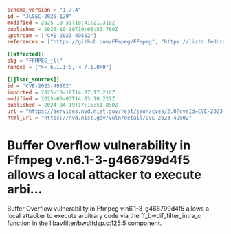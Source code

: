 ```toml
schema_version = "1.7.4"
id = "JLSEC-2025-129"
modified = 2025-10-31T18:41:21.318Z
published = 2025-10-19T19:08:53.760Z
upstream = ["CVE-2023-49502"]
references = ["https://github.com/FFmpeg/FFmpeg", "https://lists.fedoraproject.org/archives/list/package-announce%40lists.fedoraproject.org/message/6G7EYH2JAK5OJPVNC6AXYQ5K7YGYNCDN/", "https://lists.fedoraproject.org/archives/list/package-announce%40lists.fedoraproject.org/message/IPETICRXUOGRIM4U3BCRTIKE3IZWCSBT/", "https://lists.fedoraproject.org/archives/list/package-announce%40lists.fedoraproject.org/message/LE3ASLH6QF2E5OVJI5VA3JSEPJFFFMNY/", "https://trac.ffmpeg.org/ticket/10688", "https://github.com/FFmpeg/FFmpeg", "https://lists.fedoraproject.org/archives/list/package-announce%40lists.fedoraproject.org/message/6G7EYH2JAK5OJPVNC6AXYQ5K7YGYNCDN/", "https://lists.fedoraproject.org/archives/list/package-announce%40lists.fedoraproject.org/message/IPETICRXUOGRIM4U3BCRTIKE3IZWCSBT/", "https://lists.fedoraproject.org/archives/list/package-announce%40lists.fedoraproject.org/message/LE3ASLH6QF2E5OVJI5VA3JSEPJFFFMNY/", "https://trac.ffmpeg.org/ticket/10688"]

[[affected]]
pkg = "FFMPEG_jll"
ranges = [">= 6.1.1+0, < 7.1.0+0"]

[[jlsec_sources]]
id = "CVE-2023-49502"
imported = 2025-10-18T14:07:17.216Z
modified = 2025-06-03T14:03:10.227Z
published = 2024-04-19T17:15:51.850Z
url = "https://services.nvd.nist.gov/rest/json/cves/2.0?cveId=CVE-2023-49502"
html_url = "https://nvd.nist.gov/vuln/detail/CVE-2023-49502"
```

# Buffer Overflow vulnerability in Ffmpeg v.n6.1-3-g466799d4f5 allows a local attacker to execute arbi...

Buffer Overflow vulnerability in Ffmpeg v.n6.1-3-g466799d4f5 allows a local attacker to execute arbitrary code via the ff_bwdif_filter_intra_c function in the libavfilter/bwdifdsp.c:125:5 component.

